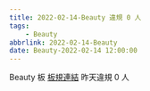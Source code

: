 ```yaml
---
title: 2022-02-14-Beauty 違規 0 人
tags:
    - Beauty
abbrlink: 2022-02-14-Beauty
date: Beauty-2022-02-14 12:00:00
---
```

Beauty 板 [板規連結](https://www.ptt.cc/bbs/Beauty/M.1630069980.A.84B.html)
昨天違規 0 人
